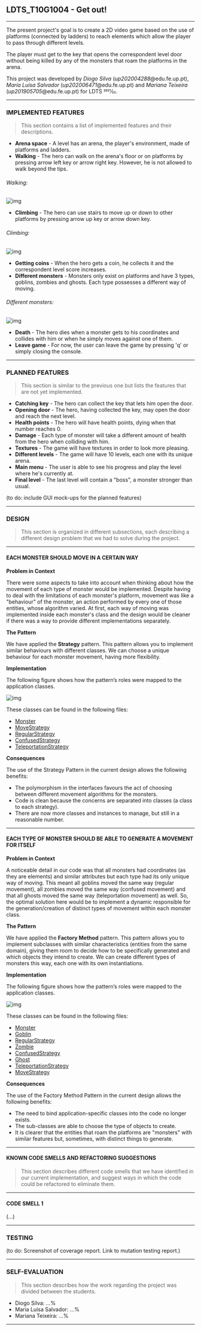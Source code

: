 ## LDTS_T10G1004 - Get out!

------

The present project's goal is to create a 2D video game based on the use of platforms (connected by ladders) to reach elements which allow the player to pass through different levels.

The player must get to the key that opens the correspondent level door without being killed by any of the monsters that roam the platforms in the arena.

This project was developed by *Diogo Silva* (*up202004288*@edu.fe.up.pt), *Maria Luísa Salvador* (*up202006471*@edu.fe.up.pt) and *Mariana Teixeira* (*up201905705*@edu.fe.up.pt) for LDTS 2021⁄22.

------

### IMPLEMENTED FEATURES

> This section contains a list of implemented features and their descriptions.
- **Arena space** - A level has an arena, the player's environment, made of platforms and ladders.
- **Walking** - The hero can walk on the arena's floor or on platforms by pressing arrow left key or arrow right key. However, he is not allowed to walk beyond the tips.

###### Walking:

![img](https://cdn.discordapp.com/attachments/904020458922455050/928787767327076362/walking.png)

- **Climbing** - The hero can use stairs to move up or down to other platforms by pressing arrow up key or arrow down key.

###### Climbing:

![img](https://cdn.discordapp.com/attachments/904020458922455050/928788568724344832/climbing.png)

- **Getting coins** - When the hero gets a coin, he collects it and the correspondent level score increases.
- **Different monsters** - Monsters only exist on platforms and have 3 types, goblins, zombies and ghosts. Each type possesses a different way of moving.

###### Different monsters:

![img](https://cdn.discordapp.com/attachments/904020458922455050/928789230300303440/monster_types.png)

- **Death** - The hero dies when a monster gets to his coordinates and collides with him or when he simply moves against one of them.
- **Leave game** - For now, the user can leave the game by pressing 'q' or simply closing the console.

------

### PLANNED FEATURES

> This section is similar to the previous one but lists the features that are not yet implemented.
- **Catching key** - The hero can collect the key that lets him open the door.
- **Opening door** - The hero, having collected the key, may open the door and reach the next level.
- **Health points** - The hero will have health points, dying when that number reaches 0.
- **Damage** - Each type of monster will take a different amount of health from the hero when colliding with him.
- **Textures** - The game will have textures in order to look more pleasing.
- **Different levels** - The game will have 10 levels, each one with its unique arena.
- **Main menu** - The user is able to see his progress and play the level where he's currently at.
- **Final level** - The last level will contain a "boss", a monster stronger than usual.

(to do: include GUI mock-ups for the planned features)

------

### DESIGN

> This section is organized in different subsections, each describing a different design problem that we had to solve during the project.

------

#### EACH MONSTER SHOULD MOVE IN A CERTAIN WAY

**Problem in Context**

There were some aspects to take into account when thinking about how the movement of each type of monster would be implemented.
Despite having to deal with the limitations of each monster's platform, movement was like a "behaviour" of the monster, an action performed by every one of those entities, whose algorithm varied.
At first, each way of moving was implemented inside each monster's class and the design would be cleaner if there was a way to provide different implementations separately.

**The Pattern**

We have applied the **Strategy** pattern. This pattern allows you to implement similar behaviours with different classes.
We can choose a unique behaviour for each monster movement, having more flexibility.

**Implementation**

The following figure shows how the pattern’s roles were mapped to the application classes.

![img](https://cdn.discordapp.com/attachments/904020458922455050/928798158694256670/strategy.png)

These classes can be found in the following files:

- [Monster]()
- [MoveStrategy]()
- [RegularStrategy]()
- [ConfusedStrategy]()
- [TeleportationStrategy]()

**Consequences**

The use of the Strategy Pattern in the current design allows the following benefits:

- The polymorphism in the interfaces favours the act of choosing between different movement algorithms for the monsters.
- Code is clean because the concerns are separated into classes (a class to each strategy).
- There are now more classes and instances to manage, but still in a reasonable number.

------

#### EACH TYPE OF MONSTER SHOULD BE ABLE TO GENERATE A MOVEMENT FOR ITSELF

**Problem in Context**

A noticeable detail in our code was that all monsters had coordinates (as they are elements) and similar attributes but each type had its only unique way of moving.
This meant all goblins moved the same way (regular movement), all zombies moved the same way (confused movement) and that all ghosts moved the same way (teleportation movement) as well.
So, the optimal solution here would be to implement a dynamic responsible for the generation/creation of distinct types of movement within each monster class.

**The Pattern**

We have applied the **Factory Method** pattern. This pattern allows you to implement subclasses with similar characteristics (entities from the same domain), giving them room to decide how to be specifically generated and which objects they intend to create.
We can create different types of monsters this way, each one with its own instantiations.

**Implementation**

The following figure shows how the pattern’s roles were mapped to the application classes.

![img](https://cdn.discordapp.com/attachments/904020458922455050/928811880485646336/factorymethod.png)

These classes can be found in the following files:

- [Monster]()
- [Goblin]()
- [RegularStrategy]()
- [Zombie]()
- [ConfusedStrategy]()
- [Ghost]()
- [TeleportationStrategy]()
- [MoveStrategy]()

**Consequences**

The use of the Factory Method Pattern in the current design allows the following benefits:

- The need to bind application-specific classes into the code no longer exists.
- The sub-classes are able to choose the type of objects to create.
- It is clearer that the entities that roam the platforms are "monsters" with similar features but, sometimes, with distinct things to generate.

------

#### KNOWN CODE SMELLS AND REFACTORING SUGGESTIONS

> This section describes different code smells that we have identified in our current implementation, and suggest ways in which the code could be refactored to eliminate them.

------

#### CODE SMELL 1

(...)

------

### TESTING

(to do:
Screenshot of coverage report.
Link to mutation testing report.)

------

### SELF-EVALUATION

> This section describes how the work regarding the project was divided between the students.

- Diogo Silva: ...%
- Maria Luísa Salvador: ...%
- Mariana Teixeira: ...%

------
